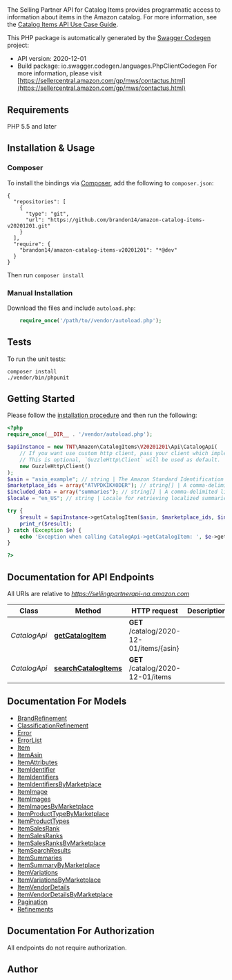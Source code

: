 # 
The Selling Partner API for Catalog Items provides programmatic access to information about items in the Amazon catalog.  For more information, see the [Catalog Items API Use Case Guide](doc:catalog-items-api-v2020-12-01-use-case-guide).

This PHP package is automatically generated by the [Swagger Codegen](https://github.com/swagger-api/swagger-codegen) project:

- API version: 2020-12-01
- Build package: io.swagger.codegen.languages.PhpClientCodegen
For more information, please visit [https://sellercentral.amazon.com/gp/mws/contactus.html](https://sellercentral.amazon.com/gp/mws/contactus.html)

## Requirements

PHP 5.5 and later

## Installation & Usage
### Composer

To install the bindings via [Composer](http://getcomposer.org/), add the following to `composer.json`:

```
{
  "repositories": [
    {
      "type": "git",
      "url": "https://github.com/brandon14/amazon-catalog-items-v20201201.git"
    }
  ],
  "require": {
    "brandon14/amazon-catalog-items-v20201201": "*@dev"
  }
}
```

Then run `composer install`

### Manual Installation

Download the files and include `autoload.php`:

```php
    require_once('/path/to//vendor/autoload.php');
```

## Tests

To run the unit tests:

```
composer install
./vendor/bin/phpunit
```

## Getting Started

Please follow the [installation procedure](#installation--usage) and then run the following:

```php
<?php
require_once(__DIR__ . '/vendor/autoload.php');

$apiInstance = new TNT\Amazon\CatalogItems\V20201201\Api\CatalogApi(
    // If you want use custom http client, pass your client which implements `GuzzleHttp\ClientInterface`.
    // This is optional, `GuzzleHttp\Client` will be used as default.
    new GuzzleHttp\Client()
);
$asin = "asin_example"; // string | The Amazon Standard Identification Number (ASIN) of the item.
$marketplace_ids = array("ATVPDKIKX0DER"); // string[] | A comma-delimited list of Amazon marketplace identifiers. Data sets in the response contain data only for the specified marketplaces.
$included_data = array("summaries"); // string[] | A comma-delimited list of data sets to include in the response. Default: summaries.
$locale = "en_US"; // string | Locale for retrieving localized summaries. Defaults to the primary locale of the marketplace.

try {
    $result = $apiInstance->getCatalogItem($asin, $marketplace_ids, $included_data, $locale);
    print_r($result);
} catch (Exception $e) {
    echo 'Exception when calling CatalogApi->getCatalogItem: ', $e->getMessage(), PHP_EOL;
}

?>
```

## Documentation for API Endpoints

All URIs are relative to *https://sellingpartnerapi-na.amazon.com*

Class | Method | HTTP request | Description
------------ | ------------- | ------------- | -------------
*CatalogApi* | [**getCatalogItem**](docs/Api/CatalogApi.md#getcatalogitem) | **GET** /catalog/2020-12-01/items/{asin} | 
*CatalogApi* | [**searchCatalogItems**](docs/Api/CatalogApi.md#searchcatalogitems) | **GET** /catalog/2020-12-01/items | 


## Documentation For Models

 - [BrandRefinement](docs/Model/BrandRefinement.md)
 - [ClassificationRefinement](docs/Model/ClassificationRefinement.md)
 - [Error](docs/Model/Error.md)
 - [ErrorList](docs/Model/ErrorList.md)
 - [Item](docs/Model/Item.md)
 - [ItemAsin](docs/Model/ItemAsin.md)
 - [ItemAttributes](docs/Model/ItemAttributes.md)
 - [ItemIdentifier](docs/Model/ItemIdentifier.md)
 - [ItemIdentifiers](docs/Model/ItemIdentifiers.md)
 - [ItemIdentifiersByMarketplace](docs/Model/ItemIdentifiersByMarketplace.md)
 - [ItemImage](docs/Model/ItemImage.md)
 - [ItemImages](docs/Model/ItemImages.md)
 - [ItemImagesByMarketplace](docs/Model/ItemImagesByMarketplace.md)
 - [ItemProductTypeByMarketplace](docs/Model/ItemProductTypeByMarketplace.md)
 - [ItemProductTypes](docs/Model/ItemProductTypes.md)
 - [ItemSalesRank](docs/Model/ItemSalesRank.md)
 - [ItemSalesRanks](docs/Model/ItemSalesRanks.md)
 - [ItemSalesRanksByMarketplace](docs/Model/ItemSalesRanksByMarketplace.md)
 - [ItemSearchResults](docs/Model/ItemSearchResults.md)
 - [ItemSummaries](docs/Model/ItemSummaries.md)
 - [ItemSummaryByMarketplace](docs/Model/ItemSummaryByMarketplace.md)
 - [ItemVariations](docs/Model/ItemVariations.md)
 - [ItemVariationsByMarketplace](docs/Model/ItemVariationsByMarketplace.md)
 - [ItemVendorDetails](docs/Model/ItemVendorDetails.md)
 - [ItemVendorDetailsByMarketplace](docs/Model/ItemVendorDetailsByMarketplace.md)
 - [Pagination](docs/Model/Pagination.md)
 - [Refinements](docs/Model/Refinements.md)


## Documentation For Authorization

 All endpoints do not require authorization.


## Author



